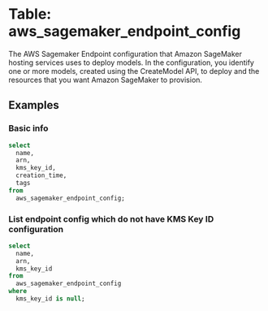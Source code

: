 # Table: aws_sagemaker_endpoint_config

The AWS Sagemaker Endpoint configuration that Amazon SageMaker hosting services uses to deploy models. In the configuration, you identify one or more models, created using the CreateModel API, to deploy and the resources that you want Amazon SageMaker to provision.

## Examples

### Basic info

```sql
select
  name,
  arn,
  kms_key_id,
  creation_time,
  tags
from
  aws_sagemaker_endpoint_config;
```

### List endpoint config which do not have KMS Key ID configuration

```sql
select
  name,
  arn,
  kms_key_id
from
  aws_sagemaker_endpoint_config
where
  kms_key_id is null;
```
